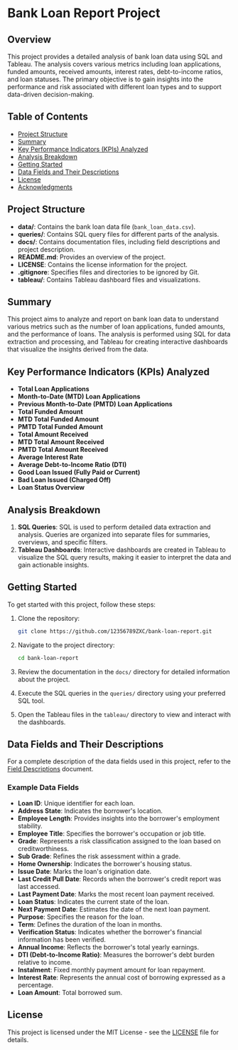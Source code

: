# Bank Loan Report Project

## Overview

This project provides a detailed analysis of bank loan data using SQL and Tableau. The analysis covers various metrics including loan applications, funded amounts, received amounts, interest rates, debt-to-income ratios, and loan statuses. The primary objective is to gain insights into the performance and risk associated with different loan types and to support data-driven decision-making.

## Table of Contents

- [Project Structure](#project-structure)
- [Summary](#summary)
- [Key Performance Indicators (KPIs) Analyzed](#key-performance-indicators-kpis-analyzed)
- [Analysis Breakdown](#analysis-breakdown)
- [Getting Started](#getting-started)
- [Data Fields and Their Descriptions](#data-fields-and-their-descriptions)
- [License](#license)
- [Acknowledgments](#acknowledgments)

## Project Structure

- **data/**: Contains the bank loan data file (`bank_loan_data.csv`).
- **queries/**: Contains SQL query files for different parts of the analysis.
- **docs/**: Contains documentation files, including field descriptions and project description.
- **README.md**: Provides an overview of the project.
- **LICENSE**: Contains the license information for the project.
- **.gitignore**: Specifies files and directories to be ignored by Git.
- **tableau/**: Contains Tableau dashboard files and visualizations.

## Summary

This project aims to analyze and report on bank loan data to understand various metrics such as the number of loan applications, funded amounts, and the performance of loans. The analysis is performed using SQL for data extraction and processing, and Tableau for creating interactive dashboards that visualize the insights derived from the data.

## Key Performance Indicators (KPIs) Analyzed

- **Total Loan Applications**
- **Month-to-Date (MTD) Loan Applications**
- **Previous Month-to-Date (PMTD) Loan Applications**
- **Total Funded Amount**
- **MTD Total Funded Amount**
- **PMTD Total Funded Amount**
- **Total Amount Received**
- **MTD Total Amount Received**
- **PMTD Total Amount Received**
- **Average Interest Rate**
- **Average Debt-to-Income Ratio (DTI)**
- **Good Loan Issued (Fully Paid or Current)**
- **Bad Loan Issued (Charged Off)**
- **Loan Status Overview**

## Analysis Breakdown

1. **SQL Queries**: SQL is used to perform detailed data extraction and analysis. Queries are organized into separate files for summaries, overviews, and specific filters.
2. **Tableau Dashboards**: Interactive dashboards are created in Tableau to visualize the SQL query results, making it easier to interpret the data and gain actionable insights.

## Getting Started

To get started with this project, follow these steps:

1. Clone the repository:
    ```bash
    git clone https://github.com/12356789ZXC/bank-loan-report.git
    ```

2. Navigate to the project directory:
    ```bash
    cd bank-loan-report
    ```

3. Review the documentation in the `docs/` directory for detailed information about the project.

4. Execute the SQL queries in the `queries/` directory using your preferred SQL tool.

5. Open the Tableau files in the `tableau/` directory to view and interact with the dashboards.

## Data Fields and Their Descriptions

For a complete description of the data fields used in this project, refer to the [Field Descriptions](docs/field_descriptions.md) document.

### Example Data Fields

- **Loan ID**: Unique identifier for each loan.
- **Address State**: Indicates the borrower's location.
- **Employee Length**: Provides insights into the borrower's employment stability.
- **Employee Title**: Specifies the borrower's occupation or job title.
- **Grade**: Represents a risk classification assigned to the loan based on creditworthiness.
- **Sub Grade**: Refines the risk assessment within a grade.
- **Home Ownership**: Indicates the borrower's housing status.
- **Issue Date**: Marks the loan's origination date.
- **Last Credit Pull Date**: Records when the borrower's credit report was last accessed.
- **Last Payment Date**: Marks the most recent loan payment received.
- **Loan Status**: Indicates the current state of the loan.
- **Next Payment Date**: Estimates the date of the next loan payment.
- **Purpose**: Specifies the reason for the loan.
- **Term**: Defines the duration of the loan in months.
- **Verification Status**: Indicates whether the borrower's financial information has been verified.
- **Annual Income**: Reflects the borrower's total yearly earnings.
- **DTI (Debt-to-Income Ratio)**: Measures the borrower's debt burden relative to income.
- **Instalment**: Fixed monthly payment amount for loan repayment.
- **Interest Rate**: Represents the annual cost of borrowing expressed as a percentage.
- **Loan Amount**: Total borrowed sum.

## License

This project is licensed under the MIT License - see the [LICENSE](LICENSE) file for details.

